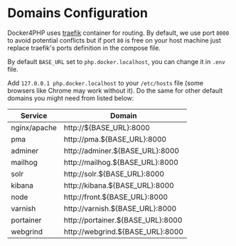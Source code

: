 # Domains Configuration

Docker4PHP uses [traefik](https://hub.docker.com/_/traefik) container for routing. By default, we use port `8000` to avoid potential conflicts but if port `80` is free on your host machine just replace traefik's ports definition in the compose file.

By default `BASE_URL` set to `php.docker.localhost`, you can change it in `.env` file.

Add `127.0.0.1 php.docker.localhost` to your `/etc/hosts` file (some browsers like Chrome may work without it). Do the same for other default domains you might need from listed below:  

| Service      | Domain                            |
| ------------ | --------------------------------- |
| nginx/apache | http://${BASE_URL}:8000           |
| pma          | http://pma.${BASE_URL}:8000       |
| adminer      | http://adminer.${BASE_URL}:8000   |
| mailhog      | http://mailhog.${BASE_URL}:8000   |
| solr         | http://solr.${BASE_URL}:8000      |
| kibana       | http://kibana.${BASE_URL}:8000    |
| node         | http://front.${BASE_URL}:8000     |
| varnish      | http://varnish.${BASE_URL}:8000   |
| portainer    | http://portainer.${BASE_URL}:8000 |
| webgrind     | http://webgrind.${BASE_URL}:8000  |
